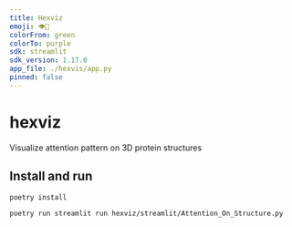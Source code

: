 ```yaml
---
title: Hexviz
emoji: 👁️🧬
colorFrom: green
colorTo: purple
sdk: streamlit
sdk_version: 1.17.0
app_file: ./hexvis/app.py
pinned: false
---
```

# hexviz
Visualize attention pattern on 3D protein structures

## Install and run

```shell
poetry install

poetry run streamlit run hexviz/streamlit/Attention_On_Structure.py
```
